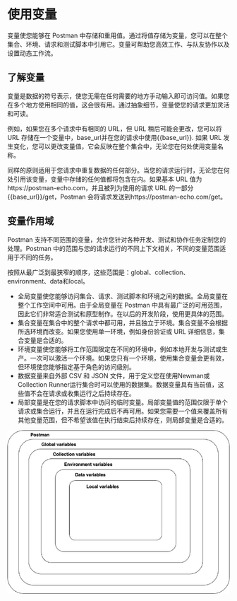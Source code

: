 # 使用变量

变量使您能够在 Postman 中存储和重用值。通过将值存储为变量，您可以在整个集合、环境、请求和测试脚本中引用它。变量可帮助您高效工作、与队友协作以及设置动态工作流。

## 了解变量

变量是数据的符号表示，使您无需在任何需要的地方手动输入即可访问值。如果您在多个地方使用相同的值，这会很有用。通过抽象细节，变量使您的请求更加灵活和可读。

例如，如果您在多个请求中有相同的 URL，但 URL 稍后可能会更改，您可以将 URL 存储在一个变量中，base_url并在您的请求中使用{{base_url}}. 如果 URL 发生变化，您可以更改变量值，它会反映在整个集合中，无论您在何处使用变量名称。

同样的原则适用于您请求中重复数据的任何部分。当您的请求运行时，无论您在何处引用该变量，变量中存储的任何值都将包含在内。如果基本 URL 值为https://postman-echo.com，并且被列为使用的请求 URL 的一部分{{base_url}}/get，Postman 会将请求发送到https://postman-echo.com/get。

## 变量作用域

Postman 支持不同范围的变量，允许您针对各种开发、测试和协作任务定制您的处理。Postman 中的范围与您的请求运行的不同上下文相关，不同的变量范围适用于不同的任务。

按照从最广泛到最狭窄的顺序，这些范围是：global、collection、environment、data和local。

- 全局变量使您能够访问集合、请求、测试脚本和环境之间的数据。全局变量在整个工作空间中可用。由于全局变量在 Postman 中具有最广泛的可用范围，因此它们非常适合测试和原型制作。在以后的开发阶段，使用更具体的范围。
- 集合变量在集合中的整个请求中都可用，并且独立于环境。集合变量不会根据所选环境而改变。如果您使用单一环境，例如身份验证或 URL 详细信息，集合变量是合适的。
- 环境变量使您能够将工作范围限定在不同的环境中，例如本地开发与测试或生产。一次可以激活一个环境。如果您只有一个环境，使用集合变量会更有效，但环境使您能够指定基于角色的访问级别。
- 数据变量来自外部 CSV 和 JSON 文件，用于定义您在使用Newman或Collection Runner运行集合时可以使用的数据集。数据变量具有当前值，这些值不会在请求或收集运行之后持续存在。
- 局部变量是在您的请求脚本中访问的临时变量。局部变量值的范围仅限于单个请求或集合运行，并且在运行完成后不再可用。如果您需要一个值来覆盖所有其他变量范围，但不希望该值在执行结束后持续存在，则局部变量是合适的。

![图片](var-scope-v10.jpg)
